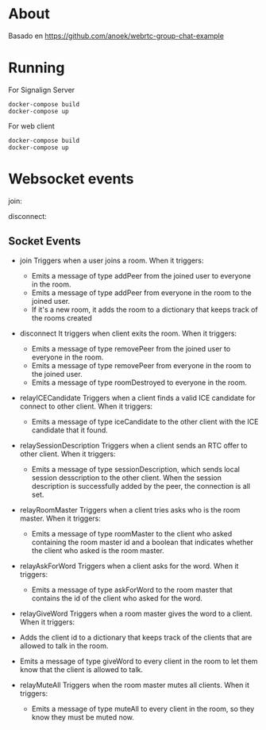 About
=====

Basado en https://github.com/anoek/webrtc-group-chat-example


Running
=======

For Signalign Server
```
docker-compose build
docker-compose up
```

For web client
```
docker-compose build
docker-compose up
```

Websocket events
=======

join: 

disconnect: 

## Socket Events
* join
  Triggers when a user joins a room. When it triggers:
  * Emits a message of type addPeer from the joined user to everyone in the room.
  * Emits a message of type addPeer from everyone in the room to the joined user.
  * If it's a new room, it adds the room to a dictionary that keeps track of the rooms created
  
* disconnect
  It triggers when client exits the room. When it triggers:
  * Emits a message of type removePeer from the joined user to everyone in the room.
  * Emits a message of type removePeer from everyone in the room to the joined user.
  * Emits a message of type roomDestroyed to everyone in the room.
  
* relayICECandidate
  Triggers when a client finds a valid ICE candidate for connect to other client. When it triggers:
  * Emits a message of type iceCandidate to the other client with the ICE candidate that it found.
  
* relaySessionDescription
  Triggers when a client sends an RTC offer to other client. When it triggers:
  * Emits a message of type sessionDescription, which sends local session desscription to the other client. When the session description is successfully added by the peer, the connection is all set.

* relayRoomMaster
  Triggers when a client tries asks who is the room master. When it triggers:
  * Emits a message of type roomMaster to the client who asked containing the room master id and a boolean that indicates whether the client who asked is the room master.
  
* relayAskForWord
  Triggers when a client asks for the word. When it triggers:
   * Emits a message of type askForWord to the room master that contains the id of the client who asked for the word.
   
 * relayGiveWord
 Triggers when a room master gives the word to a client. When it triggers:
  * Adds the client id to a dictionary that keeps track of the clients that are allowed to talk in the room.
  * Emits a message of type giveWord to every client in the room to let them know that the client is allowed to talk.
 
* relayMuteAll
  Triggers when the room master mutes all clients. When it triggers:
  * Emits a message of type muteAll to every client in the room, so they know they must be muted now.
